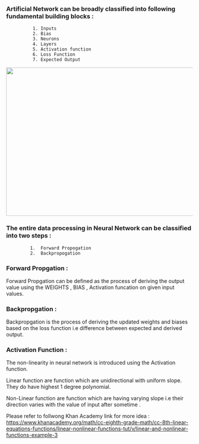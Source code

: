 ### Artificial Network can be broadly classified into following fundamental building blocks :
              1. Inputs
              2. Bias
              3. Neurons
              4. Layers
              5. Activation function
              6. Loss Function
              7. Expected Output
              
<img src = 'https://i.stack.imgur.com/VqOpE.jpg' width = '600' height='400'>


### The entire data processing in Neural Network can be classified into two steps :
             1.  Forward Propogation
             2.  Backpropogation

### Forward Propgation :
Forward Propgation can be defined as the process of deriving the output value using the WEIGHTS , BIAS , Activation funcation on given input values.


### Backpropgation :
Backpropgation is the process of deriving the updated weights and biases based on the loss function i.e difference between expected and derived output.


### Activation Function :
The non-linearity in neural network is introduced using the Activation function.

Linear function are function which are unidirectional with uniform slope. They do have highest 1 degree polynomial.

Non-Linear function are function which are having varying slope i.e their direction varies with the value of input after sometime .

Please refer to follwong Khan Academy link for more idea :
https://www.khanacademy.org/math/cc-eighth-grade-math/cc-8th-linear-equations-functions/linear-nonlinear-functions-tut/v/linear-and-nonlinear-functions-example-3



             
             
       
